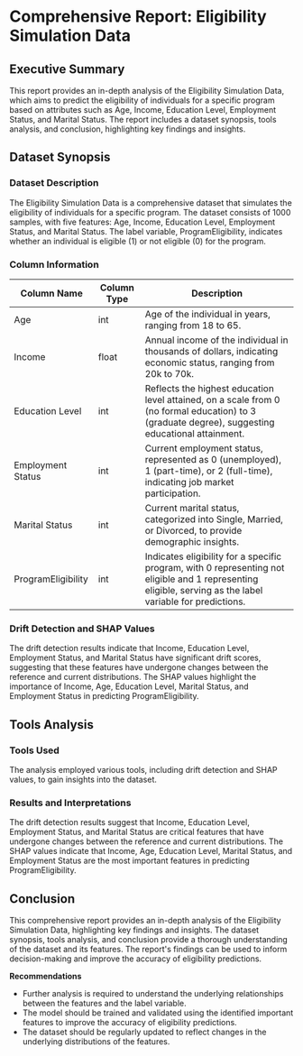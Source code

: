 **Comprehensive Report: Eligibility Simulation Data**
======================================================

**Executive Summary**
---------------------

This report provides an in-depth analysis of the Eligibility Simulation Data, which aims to predict the eligibility of individuals for a specific program based on attributes such as Age, Income, Education Level, Employment Status, and Marital Status. The report includes a dataset synopsis, tools analysis, and conclusion, highlighting key findings and insights.

**Dataset Synopsis**
-------------------

### Dataset Description

The Eligibility Simulation Data is a comprehensive dataset that simulates the eligibility of individuals for a specific program. The dataset consists of 1000 samples, with five features: Age, Income, Education Level, Employment Status, and Marital Status. The label variable, ProgramEligibility, indicates whether an individual is eligible (1) or not eligible (0) for the program.

### Column Information

| Column Name | Column Type | Description |
| --- | --- | --- |
| Age | int | Age of the individual in years, ranging from 18 to 65. |
| Income | float | Annual income of the individual in thousands of dollars, indicating economic status, ranging from 20k to 70k. |
| Education Level | int | Reflects the highest education level attained, on a scale from 0 (no formal education) to 3 (graduate degree), suggesting educational attainment. |
| Employment Status | int | Current employment status, represented as 0 (unemployed), 1 (part-time), or 2 (full-time), indicating job market participation. |
| Marital Status | int | Current marital status, categorized into Single, Married, or Divorced, to provide demographic insights. |
| ProgramEligibility | int | Indicates eligibility for a specific program, with 0 representing not eligible and 1 representing eligible, serving as the label variable for predictions. |

### Drift Detection and SHAP Values

The drift detection results indicate that Income, Education Level, Employment Status, and Marital Status have significant drift scores, suggesting that these features have undergone changes between the reference and current distributions. The SHAP values highlight the importance of Income, Age, Education Level, Marital Status, and Employment Status in predicting ProgramEligibility.

**Tools Analysis**
-----------------

### Tools Used

The analysis employed various tools, including drift detection and SHAP values, to gain insights into the dataset.

### Results and Interpretations

The drift detection results suggest that Income, Education Level, Employment Status, and Marital Status are critical features that have undergone changes between the reference and current distributions. The SHAP values indicate that Income, Age, Education Level, Marital Status, and Employment Status are the most important features in predicting ProgramEligibility.

**Conclusion**
----------

This comprehensive report provides an in-depth analysis of the Eligibility Simulation Data, highlighting key findings and insights. The dataset synopsis, tools analysis, and conclusion provide a thorough understanding of the dataset and its features. The report's findings can be used to inform decision-making and improve the accuracy of eligibility predictions.

**Recommendations**

* Further analysis is required to understand the underlying relationships between the features and the label variable.
* The model should be trained and validated using the identified important features to improve the accuracy of eligibility predictions.
* The dataset should be regularly updated to reflect changes in the underlying distributions of the features.